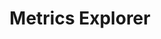 ---
title: Metrics Explorer
kind: documentation
autotocdepth: 3
hideguides: true
customnav: graphingnav
---